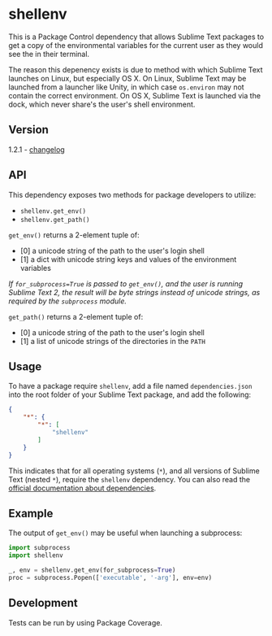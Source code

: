# shellenv

This is a Package Control dependency that allows Sublime Text packages to get
a copy of the environmental variables for the current user as they would see
the in their terminal.

The reason this depenency exists is due to method with which Sublime Text
launches on Linux, but especially OS X. On Linux, Sublime Text may be launched
from a launcher like Unity, in which case `os.environ` may not contain the
correct environment. On OS X, Sublime Text is launched via the dock, which
never share's the user's shell environment.

## Version

1.2.1 - [changelog](changelog.md)

## API

This dependency exposes two methods for package developers to utilize:

 - `shellenv.get_env()`
 - `shellenv.get_path()`

`get_env()` returns a 2-element tuple of:

 - [0] a unicode string of the path to the user's login shell
 - [1] a dict with unicode string keys and values of the environment variables

*If `for_subprocess=True` is passed to `get_env()`, and the user is running
Sublime Text 2, the result will be byte strings instead of unicode strings, as
required by the `subprocess` module.*

`get_path()` returns a 2-element tuple of:

 - [0] a unicode string of the path to the user's login shell
 - [1] a list of unicode strings of the directories in the `PATH`

## Usage

To have a package require `shellenv`, add a file named `dependencies.json` into
the root folder of your Sublime Text package, and add the following:

```json
{
    "*": {
        "*": [
            "shellenv"
        ]
    }
}
```

This indicates that for all operating systems (`*`), and all versions of
Sublime Text (nested `*`), require the `shellenv` dependency. You can also read
the
[official documentation about dependencies](https://packagecontrol.io/docs/dependencies).

## Example

The output of `get_env()` may be useful when launching a subprocess:

```python
import subprocess
import shellenv

_, env = shellenv.get_env(for_subprocess=True)
proc = subprocess.Popen(['executable', '-arg'], env=env)
```

## Development

Tests can be run by using Package Coverage.
